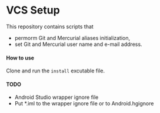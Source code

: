 VCS Setup
=========

This repository contains scripts that 
  * permorm Git and Mercurial aliases initialization,
  * set Git and Mercurial user name and e-mail address.

#### How to use

Clone and run the `install` excutable file.

#### TODO
* Android Studio wrapper ignore file
* Put *.iml to the wrapper ignore file or to Android.hgignore
